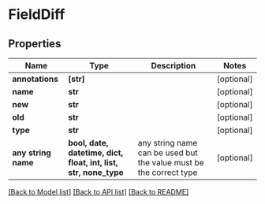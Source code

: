 # FieldDiff


## Properties
Name | Type | Description | Notes
------------ | ------------- | ------------- | -------------
**annotations** | **[str]** |  | [optional] 
**name** | **str** |  | [optional] 
**new** | **str** |  | [optional] 
**old** | **str** |  | [optional] 
**type** | **str** |  | [optional] 
**any string name** | **bool, date, datetime, dict, float, int, list, str, none_type** | any string name can be used but the value must be the correct type | [optional]

[[Back to Model list]](../README.md#documentation-for-models) [[Back to API list]](../README.md#documentation-for-api-endpoints) [[Back to README]](../README.md)


